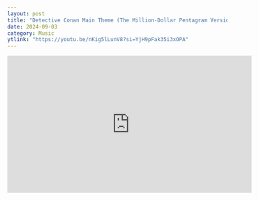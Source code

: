 ```yaml
---
layout: post
title: "Detective Conan Main Theme (The Million-Dollar Pentagram Version)"
date: 2024-09-03
category: Music
ytlink: "https://youtu.be/nKig5lLunV8?si=YjH9pFak35i3xOPA"
---
```


<iframe width="560" height="315" src="https://www.youtube.com/embed/nKig5lLunV8?si=0tW0PWoF3cuunF_r&amp;controls=0" title="YouTube video player" frameborder="0" allow="accelerometer; autoplay; clipboard-write; encrypted-media; gyroscope; picture-in-picture; web-share" referrerpolicy="strict-origin-when-cross-origin" allowfullscreen></iframe>
